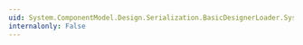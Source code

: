 ```yaml
---
uid: System.ComponentModel.Design.Serialization.BasicDesignerLoader.System#ComponentModel#Design#Serialization#IDesignerLoaderService#Reload
internalonly: False
---
```

